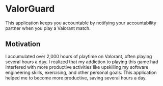 # ValorGuard
This application keeps you accountable by notifying your accountability partner when you play a Valorant match.

## Motivation
I accumulated over 2,000 hours of playtime on Valorant, often playing several hours a day.
I realized that my addiction to playing this game had interfered with more productive activities like upskilling my software engineering skills, exercising, and other personal goals.
This application helped me to become more productive, saving several hours a day.
